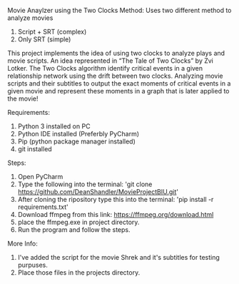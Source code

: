 Movie Anaylzer using the Two Clocks Method:
Uses two different method to analyze movies
1. Script + SRT (complex)
2. Only SRT (simple)

This project implements the idea of using two clocks to analyze plays and movie scripts. An idea represented in “The Tale of Two Clocks” by Zvi Lotker.
The Two Clocks algorithm identify critical events in a given relationship network using the drift between two clocks.
Analyzing movie scripts and their subtitles to output the exact moments of critical events in a given movie and represent these moments in a graph that is later applied to the movie!

Requirements:
1. Python 3 installed on PC
2. Python IDE installed (Preferbly PyCharm)
3. Pip (python package manager installed)
4. git installed

Steps:
1. Open PyCharm 
2. Type the following into the terminal: 'git clone https://github.com/DeanShandler/MovieProjectBIU.git'
3. After cloning the ripository type this into the terminal: 'pip install -r requirements.txt'
4. Download ffmpeg from this link: https://ffmpeg.org/download.html
5. place the ffmpeg.exe in project directory.
4. Run the program and follow the steps.

More Info:
1. I've added the script for the movie Shrek and it's subtitles for testing purpuses.
2. Place those files in the projects directory.

